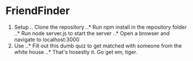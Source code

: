 # FriendFinder

1. Setup 
.. Clone the repository 
..* Run npm install in the repository folder 
..* Run node server.js to start the server 
..* Open a browser and navigate to localhost:3000
2. Use
..* Fill out this dumb quiz to get matched with someone from the white house 
..* That's hosestly it. Go get em, tiger. 
